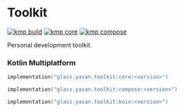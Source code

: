 # Toolkit

[![kmp build](https://img.shields.io/github/actions/workflow/status/yasanglass/toolkit/build.yml?label=kmp%20build)](https://github.com/yasanglass/toolkit/actions/workflows/build.yml)
[![kmp core](https://img.shields.io/maven-central/v/glass.yasan.toolkit/core?label=kmp%20core)](https://central.sonatype.com/artifact/glass.yasan.toolkit/core)
[![kmp compose](https://img.shields.io/maven-central/v/glass.yasan.toolkit/compose?label=kmp%20compose)](https://central.sonatype.com/artifact/glass.yasan.toolkit/compose)

Personal development toolkit.

### Kotlin Multiplatform

```kotlin
implementation("glass.yasan.toolkit:core:<version>")
```

```kotlin
implementation("glass.yasan.toolkit:compose:<version>")
```

```kotlin
implementation("glass.yasan.toolkit:koin:<version>")
```